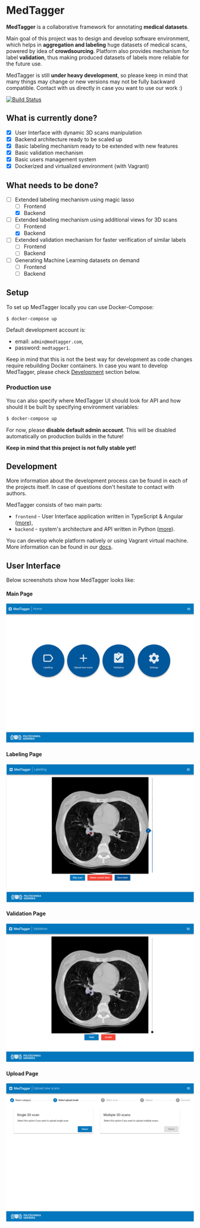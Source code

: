 # MedTagger

**MedTagger** is a collaborative framework for annotating **medical datasets**.

Main goal of this project was to design and develop software environment,
which helps in **aggregation and labeling** huge datasets of medical scans,
powered by idea of **crowdsourcing**. Platform also provides mechanism for
label **validation**, thus making produced datasets of labels more reliable
for the future use.

MedTagger is still **under heavy development**, so please keep in mind that
many things may change or new versions may not be fully backward compatible.
Contact with us directly in case you want to use our work :)

[![Build Status](https://travis-ci.com/jpowie01/MedTagger.svg?token=L7HTUx9jsBXG6tqCCqWJ&branch=master)](https://travis-ci.com/jpowie01/MedTagger)

## What is currently done?

 - [x] User Interface with dynamic 3D scans manipulation
 - [x] Backend architecture ready to be scaled up
 - [x] Basic labeling mechanism ready to be extended with new features
 - [x] Basic validation mechanism
 - [x] Basic users management system
 - [x] Dockerized and virtualized environment (with Vagrant)

## What needs to be done?

 - [ ] Extended labeling mechanism using magic lasso
   - [ ] Frontend
   - [x] Backend
 - [ ] Extended labeling mechanism using additional views for 3D scans
   - [ ] Frontend
   - [x] Backend
 - [ ] Extended validation mechanism for faster verification of similar labels
   - [ ] Frontend
   - [ ] Backend
 - [ ] Generating Machine Learning datasets on demand
   - [ ] Frontend
   - [ ] Backend

## Setup

To set up MedTagger locally you can use Docker-Compose:

```bash
$ docker-compose up
```

Default development account is:
 - email: `admin@medtagger.com`,
 - password: `medtagger1`.

Keep in mind that this is not the best way for development as code changes
require rebuilding Docker containers. In case you want to develop MedTagger,
please check [Development](#development) section below.

### Production use

You can also specify where MedTagger UI should look for API and how should it
be built by specifying environment variables:

```bash
$ docker-compose up
```

For now, please **disable default admin account**. This will be disabled automatically
on production builds in the future!

**Keep in mind that this project is not fully stable yet!**

## Development

More information about the development process can be found in each of the
projects itself. In case of questions don't hesitate to contact with authors.

MedTagger consists of two main parts:
 - `frontend` - User Interface application written in TypeScript & Angular ([more](/frontend)),
 - `backend` - system's architecture and API written in Python ([more](/backend)).

You can develop whole platform natively or using Vagrant virtual machine.
 More information can be found in our [docs](/docs).

## User Interface

Below screenshots show how MedTagger looks like:

#### Main Page
![Main Page](/docs/assets/main_page.png)

#### Labeling Page
![Labeling Page](/docs/assets/labelling_page.png)

#### Validation Page
![Validation Page](docs/assets/validation_page.png)

#### Upload Page
![Upload Page](docs/assets/upload_page.png)
